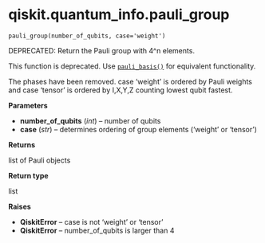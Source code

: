 # qiskit.quantum\_info.pauli\_group

<span id="undefined" />

`pauli_group(number_of_qubits, case='weight')`

DEPRECATED: Return the Pauli group with 4^n elements.

This function is deprecated. Use [`pauli_basis()`](qiskit.quantum_info.pauli_basis#qiskit.quantum_info.pauli_basis "qiskit.quantum_info.pauli_basis") for equivalent functionality.

The phases have been removed. case ‘weight’ is ordered by Pauli weights and case ‘tensor’ is ordered by I,X,Y,Z counting lowest qubit fastest.

**Parameters**

*   **number\_of\_qubits** (*int*) – number of qubits
*   **case** (*str*) – determines ordering of group elements (‘weight’ or ‘tensor’)

**Returns**

list of Pauli objects

**Return type**

list

**Raises**

*   **QiskitError** – case is not ‘weight’ or ‘tensor’
*   **QiskitError** – number\_of\_qubits is larger than 4
